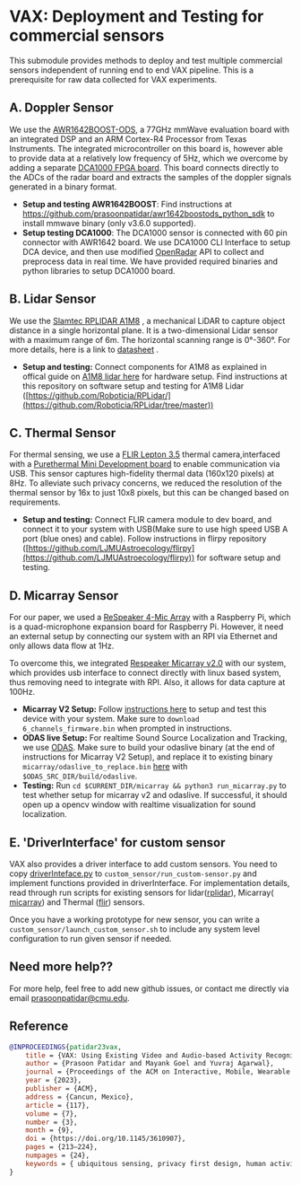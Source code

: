 # VAX: Deployment and Testing for commercial sensors

This submodule provides methods to deploy and test multiple commercial sensors independent of running end to end VAX
pipeline. This is a prerequisite for raw data collected for VAX experiments.

## A. Doppler Sensor

We use the [AWR1642BOOST-ODS](https://www.ti.com/tool/AWR1642BOOST-ODS), a 77GHz mmWave evaluation board with an
integrated DSP and an ARM Cortex-R4 Processor from Texas Instruments. The integrated microcontroller on this board is,
however able to provide data at a relatively low frequency of 5Hz, which we overcome by adding a
separate [DCA1000 FPGA board](https://www.ti.com/tool/DCA1000EVM). This board connects directly to the ADCs of the radar
board and extracts the samples of the doppler signals generated in a binary format.

- **Setup and testing AWR1642BOOST**: Find instructions at https://github.com/prasoonpatidar/awr1642boostods_python_sdk
  to install
  mmwave binary (only v3.6.0 supported).
- **Setup testing DCA1000**: The DCA1000 sensor is connected with 60 pin connector with AWR1642 board. We use DCA1000
  CLI
  Interface to setup DCA device, and then use modified [OpenRadar](https://github.com/PreSenseRadar/OpenRadar) API to
  collect and preprocess data in real time. We have provided required binaries and python libraries to setup DCA1000
  board.

## B. Lidar Sensor

We use
the [Slamtec RPLIDAR A1M8](https://www.amazon.com/Slamtec-RPLIDAR-Scanning-Avoidance-Navigation/dp/B07TJW5SXF/ref=asc_df_B07TJW5SXF/)
, a mechanical LiDAR to capture object distance in a single horizontal plane. It is a two-dimensional Lidar sensor with
a maximum range of 6m. The horizontal scanning range is 0°-360°. For more details, here is a link
to [datasheet](https://www.generationrobots.com/media/rplidar-a1m8-360-degree-laser-scanner-development-kit-datasheet-1.pdf)
.

- **Setup and testing:** Connect components for A1M8 as explained in offical guide
  on [A1M8 lidar here](https://www.generationrobots.com/media/rplidar-a1m8-360-degree-laser-scanner-development-kit-datasheet-1.pdf)
  for hardware setup. Find instructions at this repository on software setup and testing for A1M8
  Lidar ([https://github.com/Roboticia/RPLidar/](https://github.com/Roboticia/RPLidar/tree/master))

## C. Thermal Sensor

For thermal sensing, we use
a [FLIR Lepton 3.5](https://www.digikey.com/en/products/detail/flir-lepton/500-0771-01/7606616) thermal
camera,interfaced with
a [Purethermal Mini Development board](https://www.digikey.com/en/products/detail/groupgets-llc/PURETHERMAL-M/9866289)
to enable communication via USB. This sensor captures high-fidelity thermal data (160x120 pixels) at 8Hz. To alleviate
such privacy concerns, we reduced the resolution of the thermal sensor by 16x to just 10x8 pixels, but this can be
changed based on requirements.

- **Setup and testing:** Connect FLIR camera module to dev board, and connect it to your
  system with USB(Make sure to use high speed USB A port (blue ones) and cable). Follow instructions in flirpy
  repository ([https://github.com/LJMUAstroecology/flirpy](https://github.com/LJMUAstroecology/flirpy)) for software
  setup and testing.

## D. Micarray Sensor

For our paper, we used a [ReSpeaker 4-Mic Array](https://wiki.seeedstudio.com/ReSpeaker_4_Mic_Array_for_Raspberry_Pi/)
with a Raspberry Pi, which is a quad-microphone expansion board for Raspberry Pi. However, it need an external setup by
connecting our system with an RPI via Ethernet and only allows data flow at 1Hz.

To overcome this, we integrated [Respeaker Micarray v2.0](https://wiki.seeedstudio.com/ReSpeaker_Mic_Array_v2.0/) with
our system, which provides usb interface to connect directly with linux based system, thus removing need to integrate
with RPI. Also, it allows for data capture at 100Hz.

- **Micarray V2 Setup:** Follow [instructions here](https://wiki.seeedstudio.com/ReSpeaker_Mic_Array_v2.0/) to setup and
  test this device with your system. Make sure to `download 6_channels_firmware.bin` when prompted in instructions.
- **ODAS live Setup:** For realtime Sound Source Localization and Tracking, we
  use [ODAS](https://github.com/introlab/odas). Make sure to build your odaslive binary (at the end of instructions for
  Micarray V2 Setup), and replace it to existing binary `micarray/odaslive_to_replace.bin` [here](micarray/)
  with `$ODAS_SRC_DIR/build/odaslive`.
- **Testing:** Run `cd $CURRENT_DIR/micarray && python3 run_micarray.py` to test whether setup for micarray v2 and
  odaslive. If successful, it should open up a opencv window with realtime visualization for sound localization.

## E. 'DriverInterface' for custom sensor

VAX also provides a driver interface to add custom sensors. You need to copy [driverInteface.py](deviceInterface.py)
to `custom_sensor/run_custom-sensor.py` and implement functions
provided in driverInterface. For implementation details, read through run scripts for existing
sensors for lidar([rplidar](lidar/run_lidar2d.py)), Micarray( [micarray](micarray/run_micarray.py)) and
Thermal ([flir](thermalcam/run_thermal.py)) sensors.

Once you have a working prototype for new sensor, you can write a `custom_sensor/launch_custom_sensor.sh` to include any
system level configuration to run given sensor if needed.

## Need more help??

For more help, feel free to add new github issues, or contact me directly via email [prasoonpatidar@cmu.edu](prasoonpatidar@cmu.edu).

## Reference

```bibtex
@INPROCEEDINGS{patidar23vax,
    title = {VAX: Using Existing Video and Audio-based Activity Recognition Models to Bootstrap Privacy-Sensitive Sensors},
    author = {Prasoon Patidar and Mayank Goel and Yuvraj Agarwal},
    journal = {Proceedings of the ACM on Interactive, Mobile, Wearable and Ubiquitous Technologies}
    year = {2023},
    publisher = {ACM},
    address = {Cancun, Mexico},
    article = {117},
    volume = {7},
    number = {3},
    month = {9},
    doi = {https://doi.org/10.1145/3610907},
    pages = {213–224},
    numpages = {24},
    keywords = { ubiquitous sensing, privacy first design, human activity recognition},
}
```
